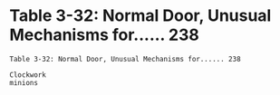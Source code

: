 # Table 3-32: Normal Door, Unusual Mechanisms for...... 238

```
Table 3-32: Normal Door, Unusual Mechanisms for...... 238

Clockwork
minions
```
